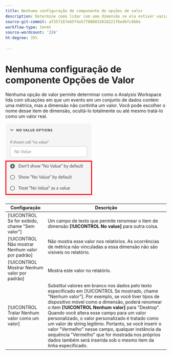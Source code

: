 ```yaml
---
title: Nenhuma configuração de componente de opções de valor
description: Determine como lidar com uma dimensão se ela estiver vazia.
source-git-commit: af357167e65f4a577880832818221f6edbfc8b0a
workflow-type: tm+mt
source-wordcount: '224'
ht-degree: 35%

---
```



# Nenhuma configuração de componente Opções de Valor

Nenhuma opção de valor permite determinar como o Analysis Workspace lida com situações em que um evento em um conjunto de dados contém uma métrica, mas a dimensão não continha um valor. Você pode escolher o nome desse item de dimensão, ocultá-lo totalmente ou até mesmo tratá-lo como um valor real.

![Sem opções de valor](../assets/no-value-options.png)

| Configuração | Descrição |
| --- | --- |
| [!UICONTROL Se for exibido, chame &quot;Sem valor&quot;] | Um campo de texto que permite renomear o item de dimensão **[!UICONTROL No value]** para outra coisa. |
| [!UICONTROL Não mostrar Nenhum valor por padrão] | Não mostra esse valor nos relatórios. As ocorrências de métrica não vinculadas a essa dimensão não são visíveis no relatório. |
| [!UICONTROL Mostrar Nenhum valor por padrão] | Mostra este valor no relatório. |
| [!UICONTROL Tratar Nenhum valor como um valor] | Substitui valores em branco nos dados pelo texto especificado em [!UICONTROL Se mostrado, chame &quot;Nenhum valor&quot;]. Por exemplo, se você tiver tipos de dispositivo móvel como a dimensão, poderá renomear o item **[!UICONTROL Nenhum valor]** para &quot;Desktop&quot;. Quando você altera esse campo para um valor personalizado, o valor personalizado é tratado como um valor de string legítimo. Portanto, se você inserir o valor &quot;Vermelho&quot; nesse campo, qualquer instância da sequência &quot;Vermelho&quot; que for mostrada nos próprios dados também será inserida sob o mesmo item da linha especificado. |
